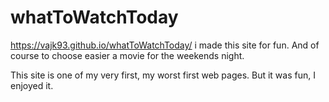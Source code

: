 # whatToWatchToday
https://vajk93.github.io/whatToWatchToday/
i made this site for fun. And of course to choose easier a movie for the weekends night. 

This site is one of my very first, my worst first web pages. But it was fun, I enjoyed it.
